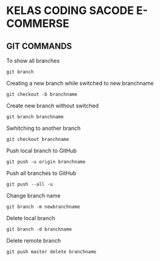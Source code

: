 # KELAS CODING SACODE E-COMMERSE

## GIT COMMANDS

To show all branches

    git branch

Creating a new branch while switched to new branchname
    
    git checkout -b branchname

Create new branch without switched

    git branch branchname

Swhitching to another branch

    git checkout branchname

Push local branch to GitHub

    git push -u origin branchname

Push all branches to GitHub

    git push --all -u

Change branch name

    git branch -m newbranchname

Delete local branch

    git branch -d branchname

Delete remote branch

    git push master delete branchname
